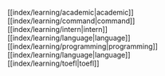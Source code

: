 [[index/learning/academic|academic]]  
[[index/learning/command|command]]   
[[index/learning/intern|intern]]  
[[index/learning/language|language]]  
[[index/learning/programming|programming]]  
[[index/learning/language|language]]  
[[index/learning/toefl|toefl]]  